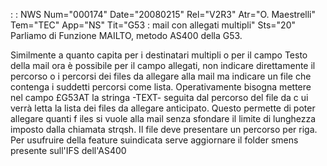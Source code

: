  :  : NWS Num="000174" Date="20080215" Rel="V2R3" Atr="O. Maestrelli" Tem="TEC" App="NS" Tit="G53 :  mail con allegati multipli" Sts="20"
Parliamo di Funzione MAILTO, metodo AS400 della G53.

Similmente a quanto capita per i destinatari multipli o per il campo Testo della mail ora è possibile per il campo allegati, non indicare direttamente il percorso o i percorsi dei files da allegare alla mail ma indicare un file che contenga i suddetti percorsi come lista.
Operativamente bisogna mettere nel campo £G53AT la stringa -TEXT- seguita dal percorso del file da c
ui verrà letta la lista dei files da allegare anticipato. Questo permette di poter allegare quanti f
iles si vuole alla mail senza sfondare il limite di lunghezza imposto dalla chiamata strqsh.
Il file deve presentare un percorso per riga.
Per usufruire della feature suindicata serve aggiornare il folder smens presente sull'IFS dell'AS400

